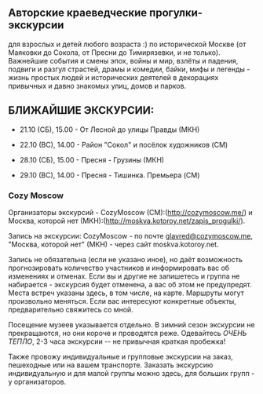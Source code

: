 ## Авторские краеведческие прогулки-экскурсии
для взрослых и детей любого возраста :) по исторической Москве (от Маяковки до Сокола, от Пресни до Тимирязевки, и не только). Важнейшие события и смены эпох, войны и мир, взлёты и падения, подвиги и разгул страстей, драмы и комедии, байки, мифы и легенды - жизнь простых людей и исторических деятелей в декорациях привычных и давно знакомых улиц, домов и парков.

## БЛИЖАЙШИЕ ЭКСКУРСИИ:
+ 21.10 (СБ), 15.00 - От Лесной до улицы Правды (МКН)

+ 22.10 (ВС), 14.00 - Район "Сокол" и посёлок художников (CM)

+ 28.10 (СБ), 15.00 - Пресня - Грузины (МКН)

+ 29.10 (ВС), 14.00 - Пресня - Тишинка. Премьера (CM)

### Cozy Moscow
Организаторы экскурсий - CozyMoscow (CM):(http://cozymoscow.me/) и Москва, которой нет (МКН):(http://moskva.kotoroy.net/zapis_progulki/).

Запись на экскурсии: CozyMoscow - по почте glavred@cozymoscow.me, "Москва, которой нет" (МКН) - через сайт moskva.kotoroy.net.

Запись не обязательна (если не указано иное), но даёт возможность прогнозировать количество участников и информировать вас об изменениях и отменах. Если вы и другие не запишетесь и группа не набирается - экскурсия будет отменена, а вас об этом не предупредят. Места встреч указаны здесь, в том числе, на карте. Маршруты могут произвольно меняться. Если вас интересуют конкретные объекты, предварительно свяжитесь со мной.

Посещение музеев указывается отдельно. В зимний сезон экскурсии не прекращаются, но они короче и проводятся реже. Одевайтесь *ОЧЕНЬ ТЕПЛО*, 2-3 часа экскурсии -- не привычная краткая пробежка!

Также провожу индивидуальные и групповые экскурсии на заказ, пешеходные или на вашем транспорте. Заказать экскурсию индивидуальную и для малой группы можно здесь, для больших групп - у организаторов.
